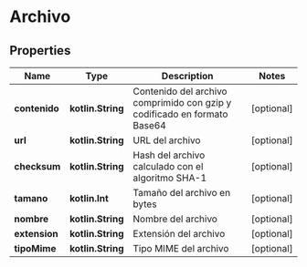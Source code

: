 
# Archivo

## Properties
Name | Type | Description | Notes
------------ | ------------- | ------------- | -------------
**contenido** | **kotlin.String** | Contenido del archivo comprimido con gzip y codificado en formato Base64 |  [optional]
**url** | **kotlin.String** | URL del archivo |  [optional]
**checksum** | **kotlin.String** | Hash del archivo calculado con el algoritmo SHA-1 |  [optional]
**tamano** | **kotlin.Int** | Tamaño del archivo en bytes |  [optional]
**nombre** | **kotlin.String** | Nombre del archivo |  [optional]
**extension** | **kotlin.String** | Extensión del archivo |  [optional]
**tipoMime** | **kotlin.String** | Tipo MIME del archivo |  [optional]




